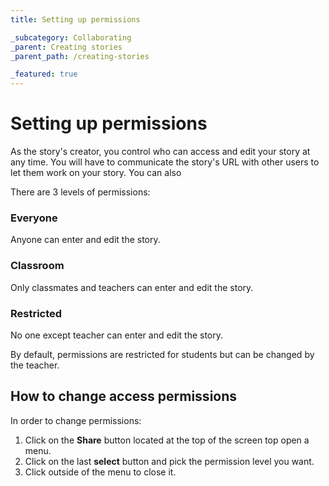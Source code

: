 ```yaml
---
title: Setting up permissions

_subcategory: Collaborating
_parent: Creating stories
_parent_path: /creating-stories

_featured: true
---
```


# Setting up permissions

As the story's creator, you control who can access and edit your story at any time. You will have to communicate the story's URL with other users to let them work on your story. You can also 

There are 3 levels of permissions:

### Everyone

Anyone can enter and edit the story.

### Classroom

Only classmates and teachers can enter and edit the story.

### Restricted

No one except teacher can enter and edit the story.

By default, permissions are restricted for students but can be changed by the teacher.

## How to change access permissions

In order to change permissions:

1. Click on the **Share** button located at the top of the screen top open a menu.
2. Click on the last **select** button and pick the permission level you want.
3. Click outside of the menu to close it.
